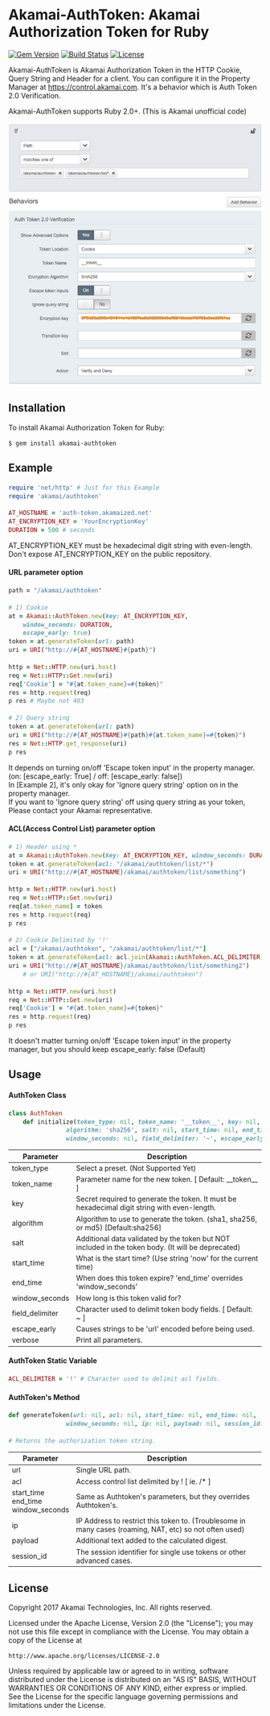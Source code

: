 # Akamai-AuthToken: Akamai Authorization Token for Ruby

[![Gem Version](https://badge.fury.io/rb/akamai-authtoken.svg)](https://badge.fury.io/rb/akamai-authtoken)
[![Build Status](https://travis-ci.org/AstinCHOI/Akamai-AuthToken-Ruby.svg?branch=master)](https://travis-ci.org/AstinCHOI/Akamai-AuthToken-Ruby)
[![License](http://img.shields.io/:license-apache-blue.svg)](https://github.com/AstinCHOI/Akamai-AuthToken-Ruby/blob/master/LICENSE)

Akamai-AuthToken is Akamai Authorization Token in the HTTP Cookie, Query String and Header for a client.
You can configure it in the Property Manager at https://control.akamai.com.
It's a behavior which is Auth Token 2.0 Verification.  

Akamai-AuthToken supports Ruby 2.0+. (This is Akamai unofficial code)

<div style="text-align:center"><img src=https://github.com/AstinCHOI/akamai-asset/blob/master/authtoken/authtoken.png?raw=true /></div>


## Installation

To install Akamai Authorization Token for Ruby:  

```shell
$ gem install akamai-authtoken
```
  

## Example

```ruby
require 'net/http' # Just for this Example
require 'akamai/authtoken'

AT_HOSTNAME = 'auth-token.akamaized.net'
AT_ENCRYPTION_KEY = 'YourEncryptionKey' 
DURATION = 500 # seconds
```
AT_ENCRYPTION_KEY must be hexadecimal digit string with even-length.  
Don't expose AT_ENCRYPTION_KEY on the public repository.  


#### URL parameter option

```ruby
path = "/akamai/authtoken"

# 1) Cookie
at = Akamai::AuthToken.new(key: AT_ENCRYPTION_KEY, 
    window_seconds: DURATION, 
    escape_early: true)
token = at.generateToken(url: path)
uri = URI("http://#{AT_HOSTNAME}#{path}")

http = Net::HTTP.new(uri.host)
req = Net::HTTP::Get.new(uri)
req['Cookie'] = "#{at.token_name}=#{token}"
res = http.request(req)
p res # Maybe not 403

# 2) Query string
token = at.generateToken(url: path)
uri = URI("http://#{AT_HOSTNAME}#{path}#{at.token_name}=#{token}")
res = Net::HTTP.get_response(uri)
p res
```
It depends on turning on/off 'Escape token input' in the property manager. (on: [escape_early: True] / off: [escape_early: false])  
In [Example 2], it's only okay for 'Ignore query string' option on in the property manager.  
If you want to 'Ignore query string' off using query string as your token, Please contact your Akamai representative.  


#### ACL(Access Control List) parameter option

```ruby
# 1) Header using *
at = Akamai::AuthToken.new(key: AT_ENCRYPTION_KEY, window_seconds: DURATION)
token = at.generateToken(acl: "/akamai/authtoken/list/*")
uri = URI("http://#{AT_HOSTNAME}/akamai/authtoken/list/something")

http = Net::HTTP.new(uri.host)
req = Net::HTTP::Get.new(uri)
req[at.token_name] = token
res = http.request(req)
p res

# 2) Cookie Delimited by '!'
acl = ["/akamai/authtoken", "/akamai/authtoken/list/*"]
token = at.generateToken(acl: acl.join(Akamai::AuthToken.ACL_DELIMITER))
uri = URI("http://#{AT_HOSTNAME}/akamai/authtoken/list/something2")
    # or URI("http://#{AT_HOSTNAME}/akamai/authtoken")

http = Net::HTTP.new(uri.host)
req = Net::HTTP::Get.new(uri)
req['Cookie'] = "#{at.token_name}=#{token}"
res = http.request(req)
p res
```
It doesn't matter turning on/off 'Escape token input' in the property manager, but you should keep escape_early: false (Default)


## Usage

#### AuthToken Class

```ruby
class AuthToken
    def initialize(token_type: nil, token_name: '__token__', key: nil,
                algorithm: 'sha256', salt: nil, start_time: nil, end_time: nil,
                window_seconds: nil, field_delimiter: '~', escape_early: false, verbose: false)
```

| Parameter | Description |
|-----------|-------------|
| token_type | Select a preset. (Not Supported Yet) |
| token_name | Parameter name for the new token. [ Default: \_\_token\_\_ ] |
| key | Secret required to generate the token. It must be hexadecimal digit string with even-length. |
| algorithm  | Algorithm to use to generate the token. (sha1, sha256, or md5) [Default:sha256] |
| salt | Additional data validated by the token but NOT included in the token body. (It will be deprecated) |
| start_time | What is the start time? (Use string 'now' for the current time) |
| end_time | When does this token expire? 'end_time' overrides 'window_seconds' |
| window_seconds | How long is this token valid for? |
| field_delimiter | Character used to delimit token body fields. [ Default: ~ ] |
| escape_early | Causes strings to be 'url' encoded before being used. |
| verbose | Print all parameters. |

#### AuthToken Static Variable

```ruby
ACL_DELIMITER = '!' # Character used to delimit acl fields.
```

#### AuthToken's Method

```ruby
def generateToken(url: nil, acl: nil, start_time: nil, end_time: nil, 
                window_seconds: nil, ip: nil, payload: nil, session_id: nil)

# Returns the authorization token string.
```

| Parameter | Description |
|-----------|-------------|
| url | Single URL path. |
| acl | Access control list delimited by ! [ ie. /\* ] |
| start_time <br/> end_time <br/> window_seconds | Same as Authtoken's parameters, but they overrides Authtoken's. |
| ip | IP Address to restrict this token to. (Troublesome in many cases (roaming, NAT, etc) so not often used) |
| payload | Additional text added to the calculated digest. |
| session_id | The session identifier for single use tokens or other advanced cases. |


## License

Copyright 2017 Akamai Technologies, Inc.  All rights reserved.

Licensed under the Apache License, Version 2.0 (the "License");
you may not use this file except in compliance with the License.
You may obtain a copy of the License at

    http://www.apache.org/licenses/LICENSE-2.0

Unless required by applicable law or agreed to in writing, software
distributed under the License is distributed on an "AS IS" BASIS,
WITHOUT WARRANTIES OR CONDITIONS OF ANY KIND, either express or implied.
See the License for the specific language governing permissions and
limitations under the License.
